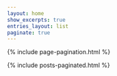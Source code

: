 ```yaml
---
layout: home
show_excerpts: true
entries_layout: list
paginate: true
---
```

{% include page-pagination.html %}

{% include posts-paginated.html %}
